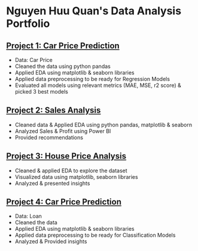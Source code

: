 # Nguyen Huu Quan's Data Analysis Portfolio

## [Project 1: Car Price Prediction](https://github.com/NguyenQuan26894/Data-Analysis-Portfolio/tree/main/Car%20Price%20Prediction)
  - Data: Car Price 
  - Cleaned the data using python pandas
  - Applied EDA using matplotlib & seaborn libraries
  - Applied data preprocessing to be ready for Regression Models
  - Evaluated all models using relevant metrics (MAE, MSE, r2 score) & picked 3 best models

## [Project 2: Sales Analysis]()
  - Cleaned data & Applied EDA using python pandas, matplotlib & seaborn
  - Analyzed Sales & Profit using Power BI
  - Provided recommendations 


## [Project 3: House Price Analysis](https://github.com/NguyenQuan26894/Data-Analysis-Portfolio/tree/main/House%20Price%20Analysis)
  - Cleaned & applied EDA to explore the dataset
  - Visualized data using matplotlib, seaborn libraries
  - Analyzed & presented insights
 
## [Project 4: Car Price Prediction]()
  - Data: Loan
  - Cleaned the data
  - Applied EDA using matplotlib & seaborn libraries
  - Applied data preprocessing to be ready for Classification Models
  - Analyzed & Provided insights


